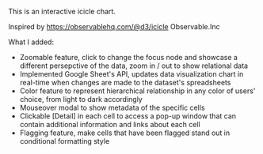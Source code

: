 This is an interactive icicle chart.

Inspired by https://observablehq.com/@d3/icicle Observable.Inc 

What I added:
  * Zoomable feature, click to change the focus node and showcase a different persepctive of the data, zoom in / out to show relational data
  * Implemented Google Sheet's API, updates data visualization chart in real-time when changes are made to the dataset's spreadsheets
  * Color feature to represent hierarchical relationship in any color of users' choice, from light to dark accordingly
  * Mouseover modal to show metadata of the specific cells
  * Clickable [Detail] in each cell to access a pop-up window that can contain additional information and links about each cell
  * Flagging feature, make cells that have been flagged stand out in conditional formatting style 

    
